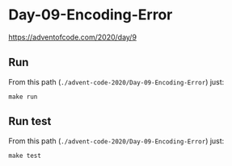 # Day-09-Encoding-Error
https://adventofcode.com/2020/day/9

## Run

From this path (`./advent-code-2020/Day-09-Encoding-Error`) just:

`make run`

## Run test

From this path (`./advent-code-2020/Day-09-Encoding-Error`) just:

`make test`
